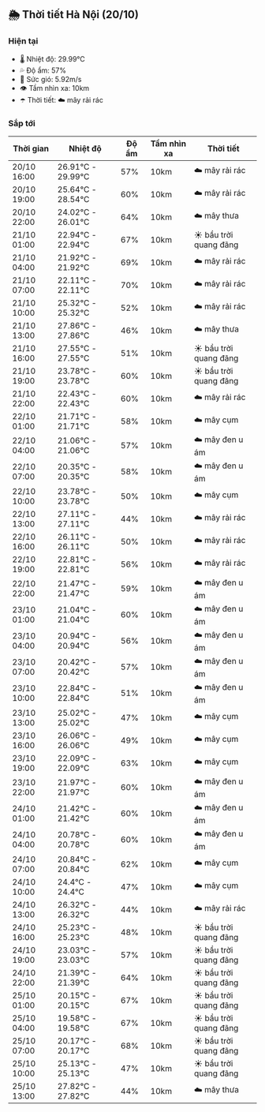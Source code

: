 ## 🌦️ Thời tiết Hà Nội (20/10)

### Hiện tại

- 🌡️ Nhiệt độ: 29.99℃
- 💦 Độ ẩm: 57%
- 💨 Sức gió: 5.92m/s
- 👁️ Tầm nhìn xa: 10km
- ☂️ Thời tiết: ☁️ mây rải rác

### Sắp tới

| Thời gian | Nhiệt độ | Độ ẩm | Tầm nhìn xa | Thời tiết |
| --- | --- | --- | --- | --- |
| 20/10 16:00 | 26.91℃ - 29.99℃ | 57% | 10km | ☁️ mây rải rác |
| 20/10 19:00 | 25.64℃ - 28.54℃ | 60% | 10km | ☁️ mây rải rác |
| 20/10 22:00 | 24.02℃ - 26.01℃ | 64% | 10km | ☁️ mây thưa |
| 21/10 01:00 | 22.94℃ - 22.94℃ | 67% | 10km | ☀️ bầu trời quang đãng |
| 21/10 04:00 | 21.92℃ - 21.92℃ | 69% | 10km | ☁️ mây rải rác |
| 21/10 07:00 | 22.11℃ - 22.11℃ | 70% | 10km | ☁️ mây rải rác |
| 21/10 10:00 | 25.32℃ - 25.32℃ | 52% | 10km | ☁️ mây rải rác |
| 21/10 13:00 | 27.86℃ - 27.86℃ | 46% | 10km | ☁️ mây thưa |
| 21/10 16:00 | 27.55℃ - 27.55℃ | 51% | 10km | ☀️ bầu trời quang đãng |
| 21/10 19:00 | 23.78℃ - 23.78℃ | 60% | 10km | ☀️ bầu trời quang đãng |
| 21/10 22:00 | 22.43℃ - 22.43℃ | 60% | 10km | ☁️ mây rải rác |
| 22/10 01:00 | 21.71℃ - 21.71℃ | 58% | 10km | ☁️ mây cụm |
| 22/10 04:00 | 21.06℃ - 21.06℃ | 57% | 10km | ☁️ mây đen u ám |
| 22/10 07:00 | 20.35℃ - 20.35℃ | 58% | 10km | ☁️ mây đen u ám |
| 22/10 10:00 | 23.78℃ - 23.78℃ | 50% | 10km | ☁️ mây cụm |
| 22/10 13:00 | 27.11℃ - 27.11℃ | 44% | 10km | ☁️ mây rải rác |
| 22/10 16:00 | 26.11℃ - 26.11℃ | 50% | 10km | ☁️ mây rải rác |
| 22/10 19:00 | 22.81℃ - 22.81℃ | 56% | 10km | ☁️ mây rải rác |
| 22/10 22:00 | 21.47℃ - 21.47℃ | 59% | 10km | ☁️ mây đen u ám |
| 23/10 01:00 | 21.04℃ - 21.04℃ | 60% | 10km | ☁️ mây đen u ám |
| 23/10 04:00 | 20.94℃ - 20.94℃ | 56% | 10km | ☁️ mây đen u ám |
| 23/10 07:00 | 20.42℃ - 20.42℃ | 57% | 10km | ☁️ mây đen u ám |
| 23/10 10:00 | 22.84℃ - 22.84℃ | 51% | 10km | ☁️ mây đen u ám |
| 23/10 13:00 | 25.02℃ - 25.02℃ | 47% | 10km | ☁️ mây cụm |
| 23/10 16:00 | 26.06℃ - 26.06℃ | 49% | 10km | ☁️ mây cụm |
| 23/10 19:00 | 22.09℃ - 22.09℃ | 63% | 10km | ☁️ mây cụm |
| 23/10 22:00 | 21.97℃ - 21.97℃ | 60% | 10km | ☁️ mây đen u ám |
| 24/10 01:00 | 21.42℃ - 21.42℃ | 60% | 10km | ☁️ mây đen u ám |
| 24/10 04:00 | 20.78℃ - 20.78℃ | 60% | 10km | ☁️ mây đen u ám |
| 24/10 07:00 | 20.84℃ - 20.84℃ | 62% | 10km | ☁️ mây cụm |
| 24/10 10:00 | 24.4℃ - 24.4℃ | 47% | 10km | ☁️ mây cụm |
| 24/10 13:00 | 26.32℃ - 26.32℃ | 44% | 10km | ☁️ mây rải rác |
| 24/10 16:00 | 25.23℃ - 25.23℃ | 48% | 10km | ☀️ bầu trời quang đãng |
| 24/10 19:00 | 23.03℃ - 23.03℃ | 57% | 10km | ☀️ bầu trời quang đãng |
| 24/10 22:00 | 21.39℃ - 21.39℃ | 64% | 10km | ☀️ bầu trời quang đãng |
| 25/10 01:00 | 20.15℃ - 20.15℃ | 67% | 10km | ☀️ bầu trời quang đãng |
| 25/10 04:00 | 19.58℃ - 19.58℃ | 67% | 10km | ☀️ bầu trời quang đãng |
| 25/10 07:00 | 20.17℃ - 20.17℃ | 68% | 10km | ☀️ bầu trời quang đãng |
| 25/10 10:00 | 25.13℃ - 25.13℃ | 47% | 10km | ☀️ bầu trời quang đãng |
| 25/10 13:00 | 27.82℃ - 27.82℃ | 44% | 10km | ☁️ mây thưa |
